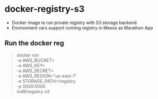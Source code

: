# docker-registry-s3
* Docker image to run private registry with S3 storage backend
* Environment vars support running registry in Mesos as Marathon App


## Run the docker reg 

> docker run \
  -e AWS_BUCKET= <bucket-name> \
  -e AWS_KEY= <aws key>\
  -e AWS_SECRET= <aws secret key> \
  -e AWS_REGION="us-east-1" \
  -e STORAGE_PATH=/registry \
  -p 5000:5000 \
  ind9/registry-s3